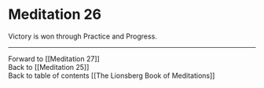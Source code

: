 # Meditation 26

Victory is won through Practice and Progress. 

___

Forward to [[Meditation 27]]        
Back to [[Meditation 25]]  
Back to table of contents [[The Lionsberg Book of Meditations]]  